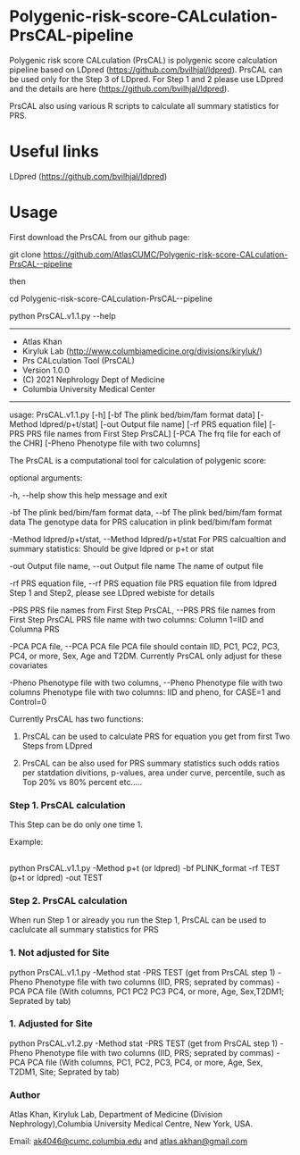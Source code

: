# Polygenic-risk-score-CALculation-PrsCAL-pipeline


Polygenic risk score CALculation (PrsCAL) is polygenic score calculation pipeline based on LDpred (https://github.com/bvilhjal/ldpred). PrsCAL can be used only for the Step 3 of LDpred. For Step 1 and 2 please use LDpred and the details are here (https://github.com/bvilhjal/ldpred).

PrsCAL also using various R scripts to calculate all summary statistics for PRS.

# Useful links

LDpred (https://github.com/bvilhjal/ldpred)

# Usage

First download the PrsCAL from our github page:

git clone https://github.com/AtlasCUMC/Polygenic-risk-score-CALculation-PrsCAL--pipeline

then 

cd Polygenic-risk-score-CALculation-PrsCAL--pipeline

python PrsCAL.v1.1.py --help 

********************************************************************* 
* Atlas Khan
* Kiryluk Lab (http://www.columbiamedicine.org/divisions/kiryluk/) 
* Prs CALculation Tool (PrsCAL)
* Version 1.0.0 
* (C) 2021 Nephrology Dept of Medicine 
* Columbia University Medical Center
 *********************************************************************
usage: PrsCAL.v1.1.py [-h] [-bf The plink bed/bim/fam format data]
                      [-Method ldpred/p+t/stat] [-out Output file name]
                      [-rf PRS equation file]
                      [-PRS PRS file names from First Step PrsCAL]
                      [-PCA The frq file for each of the CHR]
                      [-Pheno Phenotype file with two columns]

The PrsCAL is a computational tool for calculation of polygenic score:

optional arguments:

  -h, --help            show this help message and exit
  
  -bf The plink bed/bim/fam format data, --bf The plink bed/bim/fam format data
                        The genotype data for PRS calucation in plink
                        bed/bim/fam format
                        
  -Method ldpred/p+t/stat, --Method ldpred/p+t/stat
                        For PRS calcualtion and summary statistics: Should be
                        give ldpred or p+t or stat
                        
  -out Output file name, --out Output file name
                        The name of output file
                        
  -rf PRS equation file, --rf PRS equation file
                        PRS equation file from ldpred Step 1 and Step2, please
                        see LDpred webiste for details
                        
  -PRS PRS file names from First Step PrsCAL, --PRS PRS file names from First Step PrsCAL
                        PRS file name with two columns: Column 1=IID and
                        Columna PRS
                        
-PCA PCA file, --PCA PCA file
                        PCA file should contain IID, PC1, PC2, PC3, PC4, or
                        more, Sex, Age and T2DM. Currently PrsCAL only adjust
                        for these covariates
                        
  -Pheno Phenotype file with two columns, --Pheno Phenotype file with two columns
                        Phenotype file with two columns: IID and pheno, for
                        CASE=1 and Control=0

                        

Currently PrsCAL has two functions:

1. PrsCAL can be used to calculate PRS for equation you get from first Two Steps from LDpred

2. PrsCAL can be also used for PRS summary statistics such odds ratios per statdation divitions, p-values, area under curve, percentile, such as Top 20% vs 80% percent etc.....



### Step 1. PrsCAL calculation 

This Step can be do only one time 1.

Example:
##
python PrsCAL.v1.1.py  -Method p+t (or ldpred) -bf PLINK_format -rf TEST (p+t or ldpred)  -out TEST

#####
### Step 2. PrsCAL calculation

When run Step 1 or already you run the Step 1, PrsCAL can be used to caclulcate all summary statistics for PRS

### 1. Not adjusted for Site

python PrsCAL.v1.1.py  -Method stat -PRS TEST (get from PrsCAL step 1)  -Pheno Phenotype file with two columns (IID, PRS; seprated by commas) -PCA PCA file (With columns, PC1 PC2 PC3 PC4, or more, Age, Sex,T2DM1; Seprated by tab)

### 1. Adjusted for Site

python PrsCAL.v1.2.py  -Method stat -PRS TEST (get from PrsCAL step 1)  -Pheno Phenotype file with two columns (IID, PRS; seprated by commas) -PCA PCA file (With columns, PC1, PC2, PC3, PC4, or more, Age, Sex, T2DM1, Site; Seprated by tab)



### Author

Atlas Khan, Kiryluk Lab, Department of Medicine (Division Nephrology),Columbia University Medical Centre, New York, USA.

Email: ak4046@cumc.columbia.edu and atlas.akhan@gmail.com










